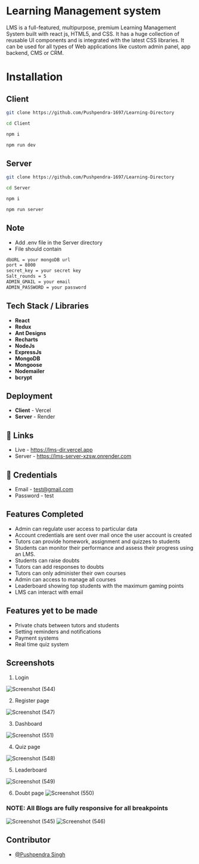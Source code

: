 # Learning Management system

LMS is a full-featured, multipurpose, premium Learning Management System built with react js, HTML5, and CSS. It has a huge collection of reusable UI components and is integrated with the latest CSS libraries. It can be used for all types of Web applications like custom admin panel, app backend, CMS or CRM.

# Installation

## Client
```bash
git clone https://github.com/Pushpendra-1697/Learning-Directory
```
```bash
cd Client
```
```bash
npm i
```
```bash
npm run dev
```


## Server
```bash
git clone https://github.com/Pushpendra-1697/Learning-Directory
```
```bash
cd Server
```
```bash
npm i
```
```bash
npm run server
```

## Note
- Add .env file in the Server directory
- File should contain
```bash
dbURL = your mongoDB url
port = 8000
secret_key = your secret key
Salt_rounds = 5
ADMIN_GMAIL = your email
ADMIN_PASSWORD = your password
```

## Tech Stack / Libraries
- **React**
- **Redux**
- **Ant Designs**
- **Recharts**
- **NodeJs**
- **ExpressJs**
- **MongoDB**
- **Mongoose**
- **Nodemailer**
- **bcrypt**

## Deployment
- **Client**  - Vercel
- **Server**  - Render

## 🔗 Links

- Live - https://lms-dir.vercel.app
- Server - https://lms-server-xzsw.onrender.com

## 🔗 Credentials

- Email - test@gmail.com
- Password - test

## Features Completed

- Admin can regulate user access to particular data
- Account credentials are sent over mail once the user account is created
- Tutors can provide homework, assignment and quizzes to students
- Students can monitor their performance and assess their progress using an LMS.
- Students can raise doubts
- Tutors can add responses to doubts
- Tutors can only administer their own courses
- Admin can access to manage all courses
- Leaderboard showing top students with the maximum gaming points
- LMS can interact with email

## Features yet to be made

- Private chats between tutors and students
- Setting reminders and notifications
- Payment systems
- Real time quiz system

## Screenshots
1. Login

![Screenshot (544)](https://github.com/Pushpendra-1697/Learning-Directory/assets/104748364/36b05e17-b64a-4429-9671-41334955acaf)

2. Register page

![Screenshot (547)](https://github.com/Pushpendra-1697/Learning-Directory/assets/104748364/9c4fd2f3-82c4-43e3-9d48-ff7d80a5855f)

3. Dashboard

![Screenshot (551)](https://github.com/Pushpendra-1697/Learning-Directory/assets/104748364/ea9d557d-a080-447e-98e0-40b75c0716ce)

4. Quiz page

![Screenshot (548)](https://github.com/Pushpendra-1697/Learning-Directory/assets/104748364/609453c6-132b-4f67-aabf-8f1cadc26333)

5. Leaderboard

![Screenshot (549)](https://github.com/Pushpendra-1697/Learning-Directory/assets/104748364/c531ab28-0298-4680-94c1-588a633f5d21)

6. Doubt page
![Screenshot (550)](https://github.com/Pushpendra-1697/Learning-Directory/assets/104748364/fe8473f0-18d5-42d9-a873-98cd6849ce9c)


### NOTE: All Blogs are fully responsive for all breakpoints
![Screenshot (545)](https://github.com/Pushpendra-1697/Learning-Directory/assets/104748364/a5167bdf-2d77-4c11-9288-9c2fdc7fae1c)
![Screenshot (546)](https://github.com/Pushpendra-1697/Learning-Directory/assets/104748364/11d4d117-70de-438f-a365-3d80b1a6e230)


##  Contributor

- [@Pushpendra Singh](https://github.com/Pushpendra-1697)
